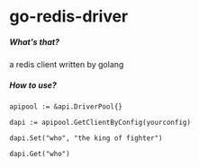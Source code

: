 # go-redis-driver

##### What's that?
a redis client written by golang

##### How to use?
````
apipool := &api.DriverPool{}

dapi := apipool.GetClientByConfig(yourconfig)

dapi.Set("who", "the king of fighter")

dapi.Get("who")
````
